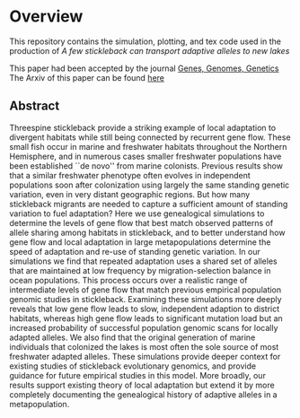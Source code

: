 # Overview

This repository contains the simulation, plotting, and tex code used in the production of _A few stickleback can transport adaptive alleles to new lakes_ 

This paper had been accepted by the journal [Genes, Genomes, Genetics](https://www.g3journal.org/)
The Arxiv of this paper can be found [here](https://www.biorxiv.org/content/10.1101/713040v1)

## Abstract

Threespine stickleback provide a striking example of local adaptation to divergent habitats while still being connected by recurrent gene flow. These small fish occur in marine and freshwater habitats throughout the Northern Hemisphere, and in numerous cases smaller freshwater populations have been established ``de novo'' from marine colonists. Previous results show that a similar freshwater phenotype often evolves in independent populations soon after colonization using largely the same standing genetic variation, even in very distant geographic regions. But how many stickleback migrants are needed to capture a sufficient amount of standing variation to fuel adaptation? Here we use genealogical simulations to determine the levels of gene flow that best match observed patterns of allele sharing among habitats in stickleback, and to better understand how gene flow and local adaptation in large metapopulations determine the speed of adaptation and re-use of standing genetic variation. In our simulations we find that repeated adaptation uses a shared set of alleles that are maintained at low frequency by migration-selection balance in ocean populations. This process occurs over a realistic range of intermediate levels of gene flow that match previous empirical population genomic studies in stickleback. Examining these simulations more deeply reveals that low gene flow leads to slow, independent adaption to district habitats, whereas high gene flow leads to significant mutation load but an increased probability of successful population genomic scans for locally adapted alleles. We also find that the original generation of marine individuals that colonized the lakes is most often the sole source of most freshwater adapted alleles. These simulations provide deeper context for existing studies of stickleback evolutionary genomics, and provide guidance for future empirical studies in this model. More broadly, our results support existing theory of local adaptation but extend it by more completely documenting the genealogical history of adaptive alleles in a metapopulation. 
